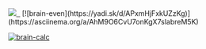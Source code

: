 <a href="https://codeclimate.com/github/Il1ya1/project-lvl1-s462/maintainability" target="_blank">
	<img src="https://api.codeclimate.com/v1/badges/8a272d1ceb13a75793d2/maintainability" />
</a>
<a href="https://travis-ci.org/Il1ya1/project-lvl1-s462">
	<img src="https://travis-ci.org/Il1ya1/project-lvl1-s462.svg?branch=master" alt="">
</a>
<img src="https://yadi.sk/d/APxmHjFxkUZzKg" alt="">
[![brain-even](https://yadi.sk/d/APxmHjFxkUZzKg)](https://asciinema.org/a/AhM9O6CvU7onKgX7slabreM5K)

[![brain-calc](https://yadi.sk/d/EnM4TvjtbB6peg)](https://asciinema.org/a/OrwModZYfsLns9fUUgosiEOzZ)
